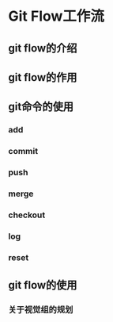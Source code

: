 # Git Flow工作流

## git flow的介绍

## git flow的作用

## git命令的使用

### add

### commit

### push

### merge

### checkout

### log

### reset

## git flow的使用

### 关于视觉组的规划

